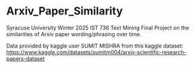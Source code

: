 # Arxiv_Paper_Similarity
Syracuse University Winter 2025 IST 736 Text Mining Final Project on the similarities of Arxiv paper wording/phrasing over time.

Data provided by kaggle user SUMIT MISHRA from this kaggle dataset: https://www.kaggle.com/datasets/sumitm004/arxiv-scientific-research-papers-dataset
